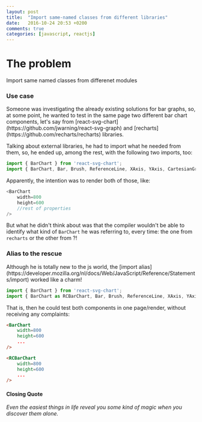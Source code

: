 ```yaml
---
layout: post
title:  "Import same-named classes from different libraries"
date:   2016-10-24 20:53 +0200
comments: true
categories: [javascript, reactjs]
---
```

<h1>The problem</h1>
Import same named classes from differenet modules

<h3>Use case</h3>
Someone was investigating the already existing solutions for bar graphs, so, at some point, he wanted to test in the same page two different bar chart components, let's say from [react-svg-chart](https://github.com/jwarning/react-svg-graph) and [recharts](https://github.com/recharts/recharts) libraries. 

Talking about external libraries, he had to import what he needed from them, so, he ended up, among the rest, with the following two imports, too:

```javascript
import { BarChart } from 'react-svg-chart';
import { BarChart, Bar, Brush, ReferenceLine, XAxis, YAxis, CartesianGrid, Tooltip, Legend } from 'recharts';
```

Apparently, the intention was to render both of those, like:

```javascript
<BarChart
	width=800
	height=600
	//rest of properties
/>
```

But what he didn't think about was that the compiler wouldn't be able to identify what kind of <code>BarChart</code> he was referring to, every time: the one from <code>recharts</code> or the other from <react-svg-chart>?!

<h3>Alias to the rescue</h3>
Although he is totally new to the js world, the [import alias](https://developer.mozilla.org/nl/docs/Web/JavaScript/Reference/Statements/import) worked like a charm!

```javascript
import { BarChart } from 'react-svg-chart';
import { BarChart as RCBarChart, Bar, Brush, ReferenceLine, XAxis, YAxis, CartesianGrid, Tooltip, Legend } from 'recharts';
```
 
That is, then he could test both components in one page/render, without receiving any complaints:
```html
<BarChart
	width=800
	height=600
	...
/>

<RCBarChart
	width=800
	height=600
	...
/>
```

<h4>Closing Quote</h4>
<em>Even the easiest things in life reveal you some kind of magic when you discover them alone.</em>
